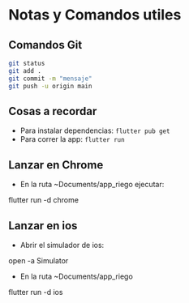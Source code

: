 # Notas y Comandos utiles

## Comandos Git

```bash
git status
git add .
git commit -m "mensaje"
git push -u origin main
```

## Cosas a recordar

- Para instalar dependencias: `flutter pub get`
- Para correr la app: `flutter run`

## Lanzar en Chrome

 - En la ruta ~Documents/app_riego   ejecutar:
 
 flutter run -d chrome


 ## Lanzar en ios
 
 -  Abrir el simulador de ios:

 open -a Simulator

 -  En la ruta ~Documents/app_riego
 
 flutter run -d ios

